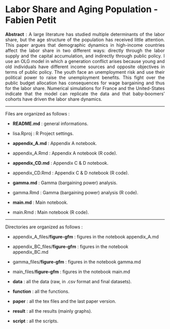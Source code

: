 # Labor Share and Aging Population - Fabien Petit

<p align="justify"><b>Abstract</b> : A large literature has studied multiple determinants of the labor share, but the age structure of the population has received little attention. This paper argues that demographic dynamics in high-income countries affect the labor share in two different ways: directly through the labor supply and the capital accumulation, and indirectly through public policy. I use an OLG model in which a generation conflict arises because young and old individuals have different income sources and opposite objectives in terms of public policy. The youth face an unemployment risk and use their political power to raise the unemployment benefits. This fight over the public budget allocation has consequences for wage bargaining and thus for the labor share. Numerical simulations for France and the United-States indicate that the model can replicate the data and that baby-boomers’ cohorts have driven the labor share dynamics.</p>

---

Files are organized as follows :

- **README.md** : general informations.
- lisa.Rproj : R Project settings.

- **appendix_A.md** : Appendix A notebook.
- appendix_A.Rmd : Appendix A notebook (R code).

- **appendix_CD.md** : Appendix C & D notebook.
- appendix_CD.Rmd : Appendix C & D notebook (R code).

- **gamma.md** : Gamma (bargaining power) analysis.
- gamma.Rmd : Gamma (bargaining power) analysis (R code).

- **main.md** : Main notebook.
- main.Rmd : Main notebook (R code).

---

Directories are organized as follows :

- appendix_A_files/**figure-gfm** : figures in the notebook appendix_A.md
- appendix_BC_files/**figure-gfm** : figures in the notebook appendix_BC.md
- gamma_files/**figure-gfm** : figures in the notebook gamma.md
- main_files/**figure-gfm** : figures in the notebook main.md

- **data** : all the data (raw, in .csv format and final datasets).
- **function** : all the functions.
- **paper** : all the tex files and the last paper version.
- **result** : all the results (mainly graphs).
- **script** : all the scripts.
